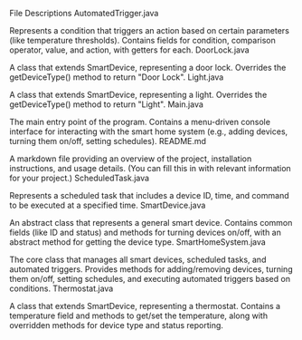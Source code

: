 File Descriptions
AutomatedTrigger.java

Represents a condition that triggers an action based on certain parameters (like temperature thresholds).
Contains fields for condition, comparison operator, value, and action, with getters for each.
DoorLock.java

A class that extends SmartDevice, representing a door lock.
Overrides the getDeviceType() method to return "Door Lock".
Light.java

A class that extends SmartDevice, representing a light.
Overrides the getDeviceType() method to return "Light".
Main.java

The main entry point of the program.
Contains a menu-driven console interface for interacting with the smart home system (e.g., adding devices, turning them on/off, setting schedules).
README.md

A markdown file providing an overview of the project, installation instructions, and usage details. (You can fill this in with relevant information for your project.)
ScheduledTask.java

Represents a scheduled task that includes a device ID, time, and command to be executed at a specified time.
SmartDevice.java

An abstract class that represents a general smart device.
Contains common fields (like ID and status) and methods for turning devices on/off, with an abstract method for getting the device type.
SmartHomeSystem.java

The core class that manages all smart devices, scheduled tasks, and automated triggers.
Provides methods for adding/removing devices, turning them on/off, setting schedules, and executing automated triggers based on conditions.
Thermostat.java

A class that extends SmartDevice, representing a thermostat.
Contains a temperature field and methods to get/set the temperature, along with overridden methods for device type and status reporting.
